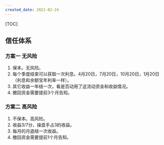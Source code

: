 ```yaml
---
created_date: 2021-02-24
---
```


[TOC]

## 信任体系
### 方案一 无风险
1. 保本。无风险。
2. 每个季度结束可以获取一次利息。4月20日，7月20日，10月20日，1月20日（利息和余额宝年利率一样）。
3. 其它收益一年结一次，看是否动用了这流动资金和收益情况。
4. 撤回资金需要提前3个月告知。

### 方案二  高风险
1. 不保本。高风险。
2. 收益3/7分，操盘手占3的收益。
2. 每月的月底结一次收益。
3. 撤回资金需要提前1个月告知。